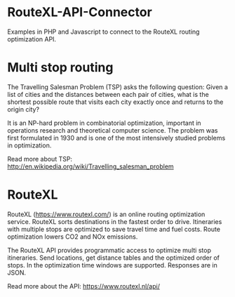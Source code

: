 # RouteXL-API-Connector

Examples in PHP and Javascript to connect to the RouteXL routing optimization API.

# Multi stop routing

The Travelling Salesman Problem (TSP) asks the following question: Given a list of cities and the 
distances between each pair of cities, what is the shortest possible route that visits each city 
exactly once and returns to the origin city?

It is an NP-hard problem in combinatorial optimization, important in operations research and 
theoretical computer science. The problem was first formulated in 1930 and is one of the most 
intensively studied problems in optimization.

Read more about TSP: http://en.wikipedia.org/wiki/Travelling_salesman_problem

# RouteXL

RouteXL (https://www.routexl.com/) is an online routing optimization service. RouteXL sorts
destinations in the fastest order to drive. Itineraries with multiple stops are optimized
to save travel time and fuel costs. Route optimization lowers CO2 and NOx emissions.

The RouteXL API provides programmatic access to optimize multi stop itineraries. Send locations, 
get distance tables and the optimized order of stops. In the optimization time windows are 
supported. Responses are in JSON.

Read more about the API: https://www.routexl.nl/api/
